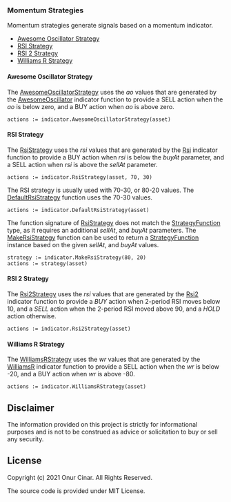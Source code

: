 ### Momentum Strategies

Momentum strategies generate signals based on a momentum indicator.

- [Awesome Oscillator Strategy](#awesome-oscillator-strategy)
- [RSI Strategy](#rsi-strategy)
- [RSI 2 Strategy](#rsi-2-strategy)
- [Williams R Strategy](#williams-r-strategy)

#### Awesome Oscillator Strategy

The [AwesomeOscillatorStrategy](https://pkg.go.dev/github.com/cinar/indicator#AwesomeOscillatorStrategy) uses the _ao_ values that are generated by the [AwesomeOscillator](https://pkg.go.dev/github.com/cinar/indicator#AwesomeOscillator) indicator function to provide a SELL action when the _ao_ is below zero, and a BUY action when _ao_ is above zero.

```golang
actions := indicator.AwesomeOscillatorStrategy(asset)
```

#### RSI Strategy

The [RsiStrategy](https://pkg.go.dev/github.com/cinar/indicator#RsiStrategy) uses the _rsi_ values that are generated by the [Rsi](https://pkg.go.dev/github.com/cinar/indicator#Rsi) indicator function to provide a BUY action when _rsi_ is below the _buyAt_ parameter, and a SELL action when _rsi_ is above the _sellAt_ parameter.

```golang
actions := indicator.RsiStrategy(asset, 70, 30)
```

The RSI strategy is usually used with 70-30, or 80-20 values. The [DefaultRsiStrategy](https://pkg.go.dev/github.com/cinar/indicator#DefaultRsiStrategy) function uses the 70-30 values.

```golang
actions := indicator.DefaultRsiStrategy(asset)
```

The function signature of [RsiStrategy](https://pkg.go.dev/github.com/cinar/indicator#RsiStrategy) does not match the [StrategyFunction](https://pkg.go.dev/github.com/cinar/indicator#StrategyFunction) type, as it requires an additional _sellAt_, and _buyAt_ parameters. The [MakeRsiStrategy](https://pkg.go.dev/github.com/cinar/indicator#MakeRsiStrategy) function can be used to return a [StrategyFunction](https://pkg.go.dev/github.com/cinar/indicator#StrategyFunction) instance based on the given _sellAt_, and _buyAt_ values.

```golang
strategy := indicator.MakeRsiStrategy(80, 20)
actions := strategy(asset)
```

#### RSI 2 Strategy

The [Rsi2Strategy](https://pkg.go.dev/github.com/cinar/indicator#Rsi2Strategy) uses the _rsi_ values that are generated by the [Rsi2](https://pkg.go.dev/github.com/cinar/indicator#Rsi2) indicator function to provide a _BUY_ action when 2-period RSI moves below 10, and a _SELL_ action when the 2-period RSI moved above 90, and a _HOLD_ action otherwise.

```golang
actions := indicator.Rsi2Strategy(asset)
```

#### Williams R Strategy

The [WilliamsRStrategy](https://pkg.go.dev/github.com/cinar/indicator#WilliamsRStrategy) uses the _wr_ values that are generated by the [WilliamsR](https://pkg.go.dev/github.com/cinar/indicator#WilliamsR) indicator function to provide a SELL action when the _wr_ is below -20, and a BUY action when _wr_ is above -80.

```golang
actions := indicator.WilliamsRStrategy(asset)
```

## Disclaimer

The information provided on this project is strictly for informational purposes and is not to be construed as advice or solicitation to buy or sell any security.

## License

Copyright (c) 2021 Onur Cinar. All Rights Reserved.

The source code is provided under MIT License.
